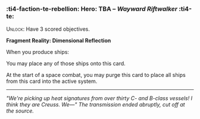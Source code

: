 ### :ti4-faction-te-rebellion: **Hero**: TBA – _Wayward Riftwalker_ :ti4-te:

<span style="font-variant:small-caps;">Unlock</span>: Have 3 scored objectives.

**Fragment Reality: Dimensional Reflection**

When you produce ships:

You may place any of those ships onto this card.

At the start of a space combat, you may purge this card to place all ships from this card into the active system.

---

*"We're picking up heat signatures from over thirty C- and B-class vessels! I think they are Creuss. We—" The transmission ended abruptly, cut off at the source.*
